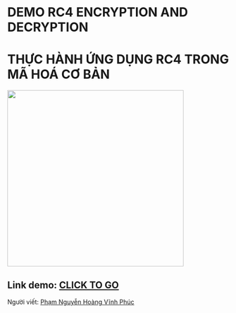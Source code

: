 <h1>DEMO RC4 ENCRYPTION AND DECRYPTION</h1>
<h1>THỰC HÀNH ỨNG DỤNG RC4 TRONG MÃ HOÁ CƠ BẢN</h1>
<img src="https://github.com/OrangeFoxie/rc4demo.github.io/blob/master/pics/logoHUTECH.png" width="400"/>
<h2>Link demo: <a href="https://orangefoxie.github.io/rc4demo.github.io/" target="_blank">CLICK TO GO</a> </h2>
<p>Người viết: <a href="https://www.facebook.com/hitoshi.itamino/" target="_blank">Phạm Nguyễn Hoàng Vĩnh Phúc</a></p>